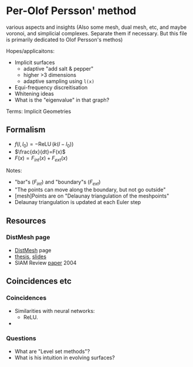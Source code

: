 # Per-Olof Persson' method

various aspects and insights
(Also some mesh, dual mesh, etc, and maybe voronoi, and simplicial complexes. Separate them if necessary. But this file is primarily dedicated to Olof Persson's methos)

Hopes/applicaitons:
* Implicit surfaces
   * adaptive "add salt & pepper"
   * higher >3 dimensions
   * adaptive sampling using `l(x)`
* Equi-frequency discreitisation
* Whitening ideas
* What is the "eigenvalue" in that graph?

Terms: Implicit Geometries

## Formalism
* $f(l,l_0)=-\operatorname{ReLU} \left(  k(l - l_0) \right)$
* $\frac{dx}{dt}=F(x)$
* $F(x)=F_{int}(x) + F_{ext}(x)$

Notes:
* "bar"s ($F_{int}$) and "boundary"s ($F_{ext}$)
* "The points can move along the boundary, but not go outside"
* [mesh]Points are on "Delaunay triangulation of the meshpoints"
* Delaunay triangulation is updated at each Euler step

## Resources
### DistMesh page
* [DistMesh](http://persson.berkeley.edu/distmesh/) page
* [thesis](http://persson.berkeley.edu/thesis/persson-thesis-color.pdf), [slides](http://persson.berkeley.edu/thesis/persson-thesis-presentation.pdf)
* SIAM Review [paper](http://persson.berkeley.edu/distmesh/persson04mesh.pdf) 2004

## Coincidences etc
### Coincidences
* Similarities with neural networks:
   * ReLU.
* 
### Questions
* What are "Level set methods"?
* What is his intuition in evolving surfaces?

